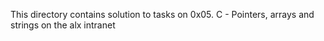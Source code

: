 This directory contains solution to tasks on 0x05. C - Pointers, arrays and strings on the alx intranet
